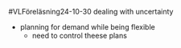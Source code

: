 #VLFöreläsning24-10-30
dealing with uncertainty
- planning for demand while being flexible
	- need to control theese plans